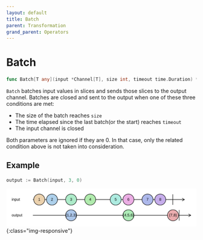 ```yaml
---
layout: default
title: Batch
parent: Transformation
grand_parent: Operators
---
```


<h1>Batch</h1>

```go
func Batch[T any](input *Channel[T], size int, timeout time.Duration) *Channel[[]T]
```

`Batch` batches input values in slices and sends those slices to the output channel.
Batches are closed and sent to the output when one of these three conditions are met:

- The size of the batch reaches `size`
- The time elapsed since the last batch(or the start) reaches `timeout`
- The input channel is closed

Both parameters are ignored if they are 0.
In that case, only the related condition above is not taken into consideration.

<h2>Example</h2>

```go
output := Batch(input, 3, 0)
```
![](../../../assets/images/diagrams/transformation/batch.svg){:class="img-responsive"}